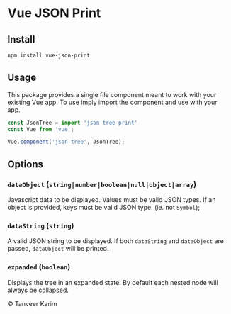 # Vue JSON Print

## Install

```bash
npm install vue-json-print
```

## Usage

This package provides a single file component meant to work with your existing Vue app. To use imply import the component and use with your app.

```javascript
const JsonTree = import 'json-tree-print'
const Vue from 'vue';

Vue.component('json-tree', JsonTree);
```

## Options

### `dataObject` (`string|number|boolean|null|object|array`)

Javascript data to be displayed. Values must be valid JSON types. If an object is provided, keys must
be valid JSON type. (ie. not `Symbol`);

### `dataString` (`string`)

A valid JSON string to be displayed. If both `dataString` and `dataObject` are passed, `dataObject` will be printed.

### `expanded` (`boolean`)

Displays the tree in an expanded state. By default each nested node will always be collapsed.



&copy; Tanveer Karim
